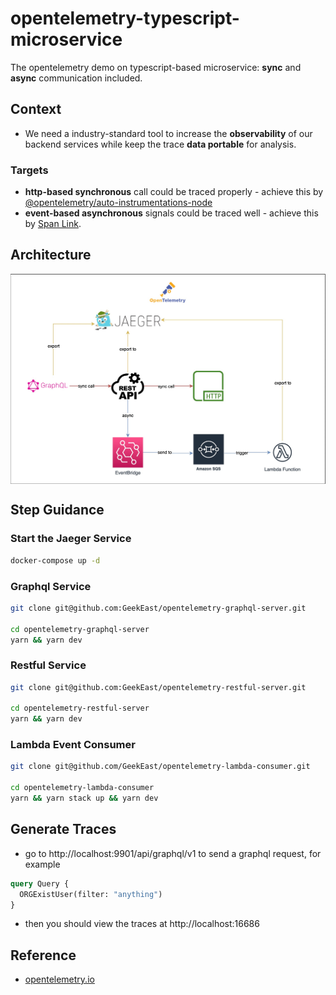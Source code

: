# opentelemetry-typescript-microservice
The opentelemetry demo on typescript-based microservice: **sync** and **async** communication included.

## Context
- We need a industry-standard tool to increase the **observability** of our backend services while keep the trace **data portable** for analysis.

### Targets
- **http-based synchronous** call could be traced properly - achieve this by [@opentelemetry/auto-instrumentations-node](https://github.com/open-telemetry/opentelemetry-js-contrib/tree/main/plugins/node)
- **event-based asynchronous** signals could be traced well - achieve this by [Span Link](https://github.com/open-telemetry/opentelemetry-specification/blob/main/specification/overview.md#links-between-spans).

## Architecture
<p align="center"><img style="display: block; width: 600px; margin: 0 auto;" src=img/2022-08-21-18-12-05.png alt="no image found"></p>

## Step Guidance

### Start the Jaeger Service
```sh
docker-compose up -d
```
### Graphql Service
```sh
git clone git@github.com:GeekEast/opentelemetry-graphql-server.git

cd opentelemetry-graphql-server
yarn && yarn dev
```

### Restful Service

```sh
git clone git@github.com:GeekEast/opentelemetry-restful-server.git

cd opentelemetry-restful-server
yarn && yarn dev
```

### Lambda Event Consumer
```sh
git clone git@github.com/GeekEast/opentelemetry-lambda-consumer.git

cd opentelemetry-lambda-consumer
yarn && yarn stack up && yarn dev
```

## Generate Traces

- go to http://localhost:9901/api/graphql/v1 to send a graphql request, for example
```graphql
query Query {
  ORGExistUser(filter: "anything")
}
```
- then you should view the traces at http://localhost:16686

## Reference
- [opentelemetry.io](https://opentelemetry.io/)